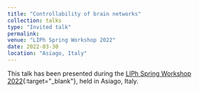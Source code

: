 ```yaml
---
title: "Controllability of brain networks"
collection: talks
type: "Invited talk"
permalink:
venue: "LIPh Spring Workshop 2022"
date: 2022-03-30
location: "Asiago, Italy"
---
```


This talk has been presented during the [LIPh Spring Workshop 2022](https://liphlab.github.io/liphworkshop2022/){:target="_blank"}<!--_-->, held in Asiago, Italy.